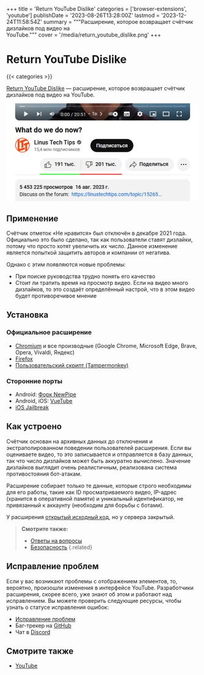+++
title = 'Return YouTube Dislike'
categories = ['browser-extensions', 'youtube']
publishDate = '2023-08-26T13:28:00Z'
lastmod = '2023-12-24T11:58:54Z'
summary = """Расширение, которое возвращает счётчик дизлайков под видео на \
YouTube."""
cover = '/media/return_youtube_dislike.png'
+++

# Return YouTube Dislike
{{< categories >}}

[Return YouTube Dislike](https://returnyoutubedislike.com) — расширение,
которое возвращает счётчик дизлайков под видео на YouTube.

![Видео, которое имеет большую часть дизлайков](/media/return_youtube_dislike.png)

## Применение

Счётчик отметок «Не нравится» был отключён в декабре 2021 года. Официально это
было сделано, так как пользователи ставят дизлайки, потому что просто хотят
увеличить их число. Данное изменение является попыткой защитить авторов и
компании от негатива.

Однако с этим появляются новые проблемы:

- При поиске руководства трудно понять его качество
- Стоит ли тратить время на просмотр видео. Если на видео много дизлайков, то
это создаёт определённый настрой, что в этом видео будет противоречивое мнение

## Установка

### Официальное расширение

- [Chromium](https://chrome.google.com/webstore/detail/return-youtube-dislike/gebbhagfogifgggkldgodflihgfeippi)
и все производные (Google Chrome, Microsoft Edge, Brave, Opera, Vivaldi, Яндекс)
- [Firefox](https://addons.mozilla.org/firefox/addon/return-youtube-dislikes)
- [Пользовательский скрипт (Tampermonkey)](https://github.com/Anarios/return-youtube-dislike/raw/main/Extensions/UserScript/Return%20Youtube%20Dislike.user.js)

### Сторонние порты

- Android: [Форк NewPipe](https://github.com/polymorphicshade/NewPipe)
- Android, iOS: [VueTube](https://vuetube.app)
- [iOS Jailbreak](https://chariz.com/get/return-youtube-dislike)

## Как устроено

Счётчик основан на архивных данных до отключения и экстраполированном поведении
пользователей расширения. Если вы оцениваете видео, то это записывается и
отправляется в базу данных, так что число дизлайков может быть аккуратно
вычислено. Значение дизлайков выглядит очень реалистичным, реализована система
противостояния бот-атакам.

Расширение собирает только те данные, которые строго необходимы для его работы,
такие как ID просматриваемого видео, IP-адрес (хранится в оперативной памяти) и
уникальный идентификатор, не привязанный к аккаунту (необходим для борьбы с
ботами).

У расширения
[открытый исходный код](https://github.com/Anarios/return-youtube-dislike), но
у сервера закрытый.

> **Смотрите также:**
> - [Ответы на вопросы](https://returnyoutubedislike.com/faq)
> - [Безопасность](https://github.com/Anarios/return-youtube-dislike/blob/main/Docs/SECURITY-FAQru.md)
{.related}

## Исправление проблем

Если у вас возникают проблемы с отображением элементов, то, вероятно, произошли
изменения в интерфейсе YouTube. Разработчики расширения, скорее всего, уже знают
об этом и работают над исправлением. Вы можете проверить следующие ресурсы,
чтобы узнать о статусе исправления ошибок:

- [Исправление проблем](https://returnyoutubedislike.com/help)
- Баг-трекер на
[GitHub](https://github.com/Anarios/return-youtube-dislike/issues)
- Чат в [Discord](https://discord.com/invite/mYnESY4Md5)

## Смотрите также

- [YouTube](/wiki/youtube)
